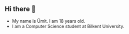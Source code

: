 ## Hi there 👋

- My name is Ümit. I am 18 years old.
- I am a Computer Science student at Bilkent University.
